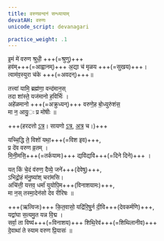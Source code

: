 ```yaml
---
title: वरुणवन्दनं सन्ध्यायाम्
devatAH: वरुणः
unicode_script: devanagari

practice_weight: .1
---
```

इ॒मं मे॑ वरुण श्रुधी॒ +++(=श्रुणु)+++  
हव॑म्+++(=आह्वानम्)+++ अ॒द्या च॑ मृळय +++(=सुखय)+++।  
त्वाम॑व॒स्युरा च॑के +++(=अवदन्)+++॥  

तत्त्वा॑ यामि॒ ब्रह्म॑णा॒ वन्द॑मान॒स्  
तदा शा॑स्ते॒ यज॑मानो ह॒विर्भिः॑ ।  
अहे॑ळमानो +++(=अक्रुध्यन्)+++ वरुणे॒ह बो॒ध्युरु॑शंस॒  
मा न॒ आयु॒ः प्र मो॑षीः ॥

+++(हरदत्तो [ऽत्र](https://archive.org/stream/taittiriya/taittiriya_ekagni_kanda_haradatta#page/n33/mode/2up)। सायणो [ऽत्र](https://archive.org/stream/RgVedaWithSayanasCommentaryPart1/rv_sayanabhasya_part1#page/n223/mode/2up), [अत्र](https://archive.org/stream/Anandashram_Samskrita_Granthavali_Anandashram_Sanskrit_Series/ASS_042_Krishna_Yajurvediya_Taittiriya_Samhita_Part_5_-_Kasinath_Sastri_Agase_1946#page/n311/mode/2up) च।)+++

यच्चि॒द्धि ते॒ विशो॑ यथा॒+++(=विश इव)+++,  
प्र दे॑व वरुण व्र॒तम् ।  
मि॒नी॒मसि॒+++(=तर्कयामः)+++ द्यवि॑द्यवि+++(=दिने दिने)+++ ।

यत् किं चे॒दं व॑रुण॒ दैव्ये॒ जने॑+++(देवेषु)+++,  
ऽभिद्रो॒हं म॑नु॒ष्या॑श् चरा॑मसि।   
अचि॑त्ती॒ यत्तव॒ धर्मा॑ युयोपि॒म+++(विनाशयामः)+++,  
मा न॒स् तस्मा॒देन॑सो देव रीरिषः ॥

+++(ऋत्विजः)+++ कि॒त॒वासो॒ यद्रि॑रि॒षुुर्न दी॒वि+++(देवकर्मणि)+++,  
यद्वा॑घा स॒त्यमु॒त यन्न वि॒द्म ।  
सर्वा॒ ता विष्य॑+++(=विनाशय)+++ शिथि॒रेव॑+++(=शिथिलानीव)+++  
दे॒वाथा॑ ते स्याम वरुण प्रि॒यासः॑ ॥
